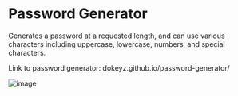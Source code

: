 # Password Generator

Generates a password at a requested length, and can use various characters including uppercase, lowercase, numbers, and special characters.

Link to password generator: dokeyz.github.io/password-generator/

![image](https://user-images.githubusercontent.com/106937623/176815054-07f12d2f-e326-46b6-9342-f52d53c12c56.png)
